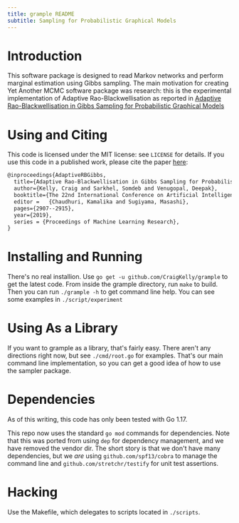 ```yaml
---
title: grample README
subtitle: Sampling for Probabilistic Graphical Models
---
```


# Introduction

This software package is designed to read Markov networks and perform marginal
estimation using Gibbs sampling. The main motivation for creating Yet Another
MCMC software package was research: this is the experimental implementation of
Adaptive Rao-Blackwellisation as reported in
[Adaptive Rao-Blackwellisation in Gibbs Sampling for Probabilistic Graphical Models](http://proceedings.mlr.press/v89/kelly19a.html)

# Using and Citing

This code is licensed under the MIT license: see `LICENSE` for details. If you
use this code in a published work, please cite the paper
[here](http://proceedings.mlr.press/v89/kelly19a.html):

```tex
@inproceedings{AdaptiveRBGibbs,
  title={Adaptive Rao-Blackwellisation in Gibbs Sampling for Probabilistic Graphical Models},
  author={Kelly, Craig and Sarkhel, Somdeb and Venugopal, Deepak},
  booktitle={The 22nd International Conference on Artificial Intelligence and Statistics},
  editor = 	 {Chaudhuri, Kamalika and Sugiyama, Masashi},
  pages={2907--2915},
  year={2019},
  series = {Proceedings of Machine Learning Research},
}
```

# Installing and Running

There's no real installion. Use `go get -u github.com/CraigKelly/grample` to
get the latest code. From inside the grample directory, run `make` to build.
Then you can run `./grample -h` to get command line help.  You can see some
examples in `./script/experiment`

# Using As a Library

If you want to grample as a library, that's fairly easy. There aren't any
directions right now, but see `./cmd/root.go` for examples. That's our main
command line implementation, so you can get a good idea of how to use the
sampler package.

# Dependencies

As of this writing, this code has only been tested with Go 1.17.

This repo now uses the standard `go mod` commands for dependencies. Note that
this was ported from using `dep` for dependency management, and we have
removed the vendor dir. The short story is that we don't have many
dependencies, but we *are* using `github.com/spf13/cobra` to manage the
command line and `github.com/stretchr/testify` for unit test assertions.

# Hacking

Use the Makefile, which delegates to scripts located in `./scripts`.
